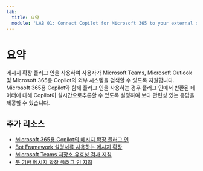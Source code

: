 ```yaml
---
lab:
  title: 요약
  module: 'LAB 01: Connect Copilot for Microsoft 365 to your external data in real-time with message extension plugins built with .NET and Visual Studio'
---
```


# 요약

메시지 확장 플러그 인을 사용하여 사용자가 Microsoft Teams, Microsoft Outlook 및 Microsoft 365용 Copilot의 외부 시스템을 검색할 수 있도록 지원합니다. Microsoft 365용 Copilot와 함께 플러그 인을 사용하는 경우 플러그 인에서 반환된 데이터에 대해 Copilot이 실시간으로추론할 수 있도록 설정하여 보다 관련성 있는 응답을 제공할 수 있습니다.

## 추가 리소스

- [Microsoft 365용 Copilot의 메시지 확장 플러그 인](/microsoft-365-copilot/extensibility/overview-message-extension-bot)
- [Bot Framework 설명서를 사용하는 메시지 확장](/microsoftteams/platform/messaging-extensions/build-bot-based-message-extension?tabs=search-commands)
- [Microsoft Teams 저장소 유효성 검사 지침](/microsoftteams/platform/concepts/deploy-and-publish/appsource/prepare/teams-store-validation-guidelines#teams-apps-extensible-as-plugin-for-microsoft-copilot-for-microsoft-365)
- [봇 기반 메시지 확장 플러그 인 지침](/microsoftteams/platform/messaging-extensions/high-quality-message-extension?tabs=tasks)
